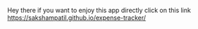 Hey there if you want to enjoy this app directly click on this link https://sakshampatil.github.io/expense-tracker/

